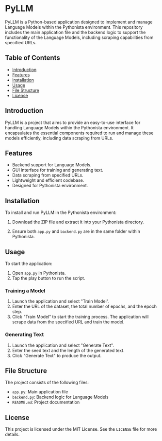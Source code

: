 # PyLLM

PyLLM is a Python-based application designed to implement and manage Language Models within the Pythonista environment. This repository includes the main application file and the backend logic to support the functionality of the Language Models, including scraping capabilities from specified URLs.

## Table of Contents

- [Introduction](#introduction)
- [Features](#features)
- [Installation](#installation)
- [Usage](#usage)
- [File Structure](#file-structure)
- [License](#license)

## Introduction

PyLLM is a project that aims to provide an easy-to-use interface for handling Language Models within the Pythonista environment. It encapsulates the essential components required to run and manage these models efficiently, including data scraping from URLs.

## Features

- Backend support for Language Models.
- GUI interface for training and generating text.
- Data scraping from specified URLs.
- Lightweight and efficient codebase.
- Designed for Pythonista environment.

## Installation

To install and run PyLLM in the Pythonista environment:

1. Download the ZIP file and extract it into your Pythonista directory.

2. Ensure both `app.py` and `backend.py` are in the same folder within Pythonista.

## Usage

To start the application:

1. Open `app.py` in Pythonista.
2. Tap the play button to run the script.

### Training a Model

1. Launch the application and select "Train Model".
2. Enter the URL of the dataset, the total number of epochs, and the epoch step.
3. Click "Train Model" to start the training process. The application will scrape data from the specified URL and train the model.

### Generating Text

1. Launch the application and select "Generate Text".
2. Enter the seed text and the length of the generated text.
3. Click "Generate Text" to produce the output.

## File Structure

The project consists of the following files:

- `app.py`: Main application file
- `backend.py`: Backend logic for Language Models
- `README.md`: Project documentation

## License

This project is licensed under the MIT License. See the `LICENSE` file for more details.
